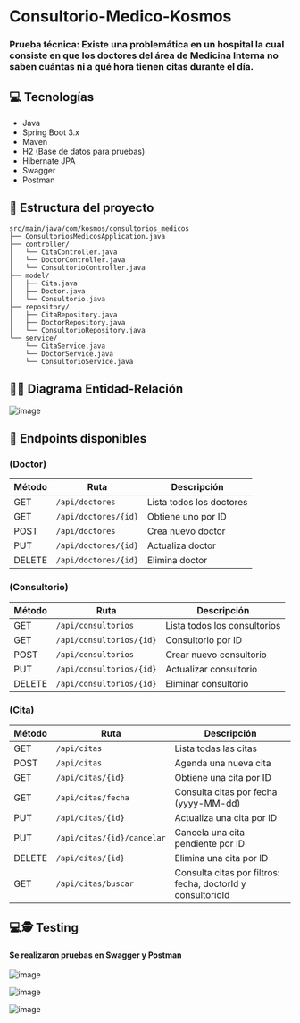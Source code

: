 # Consultorio-Medico-Kosmos

### Prueba técnica: Existe una problemática en un hospital la cual consiste en que los doctores del área de Medicina Interna no saben cuántas ni a qué hora tienen citas durante el día.

## 💻 Tecnologías
- Java
- Spring Boot 3.x 
- Maven
- H2 (Base de datos para pruebas)
- Hibernate JPA
- Swagger
- Postman

## 📁 Estructura del proyecto
```
src/main/java/com/kosmos/consultorios_medicos
├── ConsultoriosMedicosApplication.java
├── controller/
│   └── CitaController.java
│   └── DoctorController.java
│   └── ConsultorioController.java
├── model/
│   ├── Cita.java
│   ├── Doctor.java
│   └── Consultorio.java
├── repository/
│   ├── CitaRepository.java
│   ├── DoctorRepository.java
│   └── ConsultorioRepository.java
└── service/
    └── CitaService.java
    └── DoctorService.java
    └── ConsultorioService.java
```
## 🧑‍💻 Diagrama Entidad-Relación
![image](https://github.com/user-attachments/assets/1e268863-602b-4433-8f91-a3ffc5588bbe)

## 📌 Endpoints disponibles
### (**Doctor**)
| Método | Ruta                 | Descripción              |
| ------ | -------------------- | ------------------------ |
| GET    | `/api/doctores`      | Lista todos los doctores |
| GET    | `/api/doctores/{id}` | Obtiene uno por ID       |
| POST   | `/api/doctores`      | Crea nuevo doctor        |
| PUT    | `/api/doctores/{id}` | Actualiza doctor         |
| DELETE | `/api/doctores/{id}` | Elimina doctor           |

### (**Consultorio**)
| Método | Ruta                     | Descripción                  |
| ------ | ------------------------ | ---------------------------- |
| GET    | `/api/consultorios`      | Lista todos los consultorios |
| GET    | `/api/consultorios/{id}` | Consultorio por ID           |
| POST   | `/api/consultorios`      | Crear nuevo consultorio      |
| PUT    | `/api/consultorios/{id}` | Actualizar consultorio       |
| DELETE | `/api/consultorios/{id}` | Eliminar consultorio         |

### (**Cita**)
| **Método** | **Ruta**                   | **Descripción**                                               |
| ---------- | -------------------------- | ------------------------------------------------------------- |
| GET        | `/api/citas`               | Lista todas las citas                                         |
| POST       | `/api/citas`               | Agenda una nueva cita                                         |
| GET        | `/api/citas/{id}`          | Obtiene una cita por ID                                       |
| GET        | `/api/citas/fecha`         | Consulta citas por fecha (yyyy-MM-dd)                         |
| PUT        | `/api/citas/{id}`          | Actualiza una cita por ID                                     |
| PUT        | `/api/citas/{id}/cancelar` | Cancela una cita pendiente por ID                             |
| DELETE     | `/api/citas/{id}`          | Elimina una cita por ID                                       |
| GET        | `/api/citas/buscar`        | Consulta citas por filtros: fecha, doctorId y consultorioId   |

## 💻🕵️ Testing 
#### Se realizaron pruebas en Swagger y Postman
![image](https://github.com/user-attachments/assets/e67c6645-e0a8-40ca-bb0e-adc77582a456)

![image](https://github.com/user-attachments/assets/f71cd7ea-39ef-4eb4-a807-5b10f5a14a17)

![image](https://github.com/user-attachments/assets/09953ce6-33ca-4047-a637-181252c20dbf)


